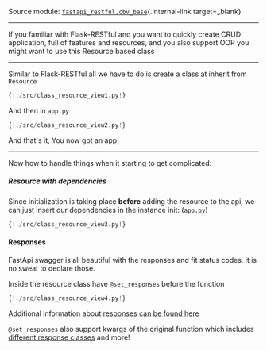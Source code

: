 Source module: [`fastapi_restful.cbv_base`](https://github.com/yuval9313/FastApi-RESTful/blob/master/fastapi_restful/cbv_base.py){.internal-link target=_blank}

---

If you familiar with Flask-RESTful and you want to quickly create CRUD application,
full of features and resources, and you also support OOP you might want to use this Resource based class

---

Similar to Flask-RESTful all we have to do is create a class at inherit from `Resource`
```python 
{!./src/class_resource_view1.py!}
```

And then in `app.py`
```python hl_lines="1 4 9 12"
{!./src/class_resource_view2.py!}
``` 

And that's it, You now got an app.

---

Now how to handle things when it starting to get complicated:

##### Resource with dependencies 
Since initialization is taking place **before** adding the resource to the api,
we can just insert our dependencies in the instance init: (`app.py`)
```python hl_lines="2 12 13 14"
{!./src/class_resource_view3.py!}
``` 

#### Responses
FastApi swagger is all beautiful with the responses and fit status codes,
it is no sweat to declare those.

Inside the resource class have `@set_responses` before the function  
```python hl_lines="3 27 31 35 36 37 38 39 40 41 42 43 44"
{!./src/class_resource_view4.py!}
``` 

Additional information about [responses can be found here](https://fastapi.tiangolo.com/advanced/additional-responses/)

`@set_responses` also support kwargs of the original function which includes 
[different response classes](https://fastapi.tiangolo.com/advanced/custom-response/) and more!
